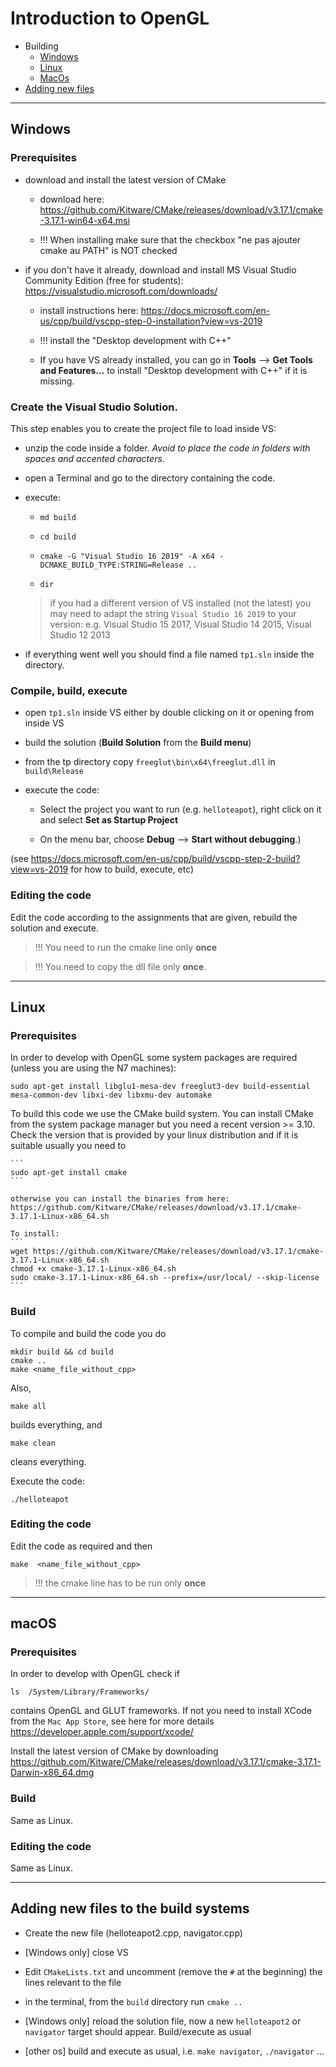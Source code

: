 # Introduction to OpenGL

- Building
  * [Windows](#windows)
  * [Linux](#linux)
  * [MacOs](#macos)
- [Adding new files](#Adding-new-files-to-the-build-systems)

---

## Windows

### Prerequisites

* download and install the latest version of CMake

   * download here: https://github.com/Kitware/CMake/releases/download/v3.17.1/cmake-3.17.1-win64-x64.msi
   
   * !!! When installing make sure that the checkbox "ne pas ajouter cmake au PATH" is NOT checked
 

* if you don't have it already, download and install MS Visual Studio Community Edition (free for students): https://visualstudio.microsoft.com/downloads/

    * install instructions here: https://docs.microsoft.com/en-us/cpp/build/vscpp-step-0-installation?view=vs-2019
    
    * !!! install the "Desktop development with C++"
    
    * If you have VS already installed, you can go in **Tools** --> **Get Tools and Features...** to install "Desktop development with C++" if it is missing.


### Create the Visual Studio Solution. 

This step enables you to create the project file to load inside VS:

* unzip the code inside a folder. *Avoid to place the code in folders with spaces and accented characters*.

* open a Terminal and go to the directory containing the code.

* execute:

  * `md build`
  
  * `cd build`
  
  * `cmake -G "Visual Studio 16 2019" -A x64 -DCMAKE_BUILD_TYPE:STRING=Release ..`
  
  * `dir`
  
  > if you had a different version of VS installed (not the latest) you may need to adapt the string `Visual Studio 16 2019` to your version: e.g. Visual Studio 15 2017, Visual Studio 14 2015, Visual Studio 12 2013
  
* if everything went well you should find a file named `tp1.sln` inside the directory.


### Compile, build, execute 

* open `tp1.sln` inside VS either by double clicking on it or opening from inside VS

* build the solution (**Build Solution** from the **Build menu**)

* from the tp directory copy `freeglut\bin\x64\freeglut.dll` in `build\Release`

* execute the code:  

  * Select the project you want to run (e.g. `helloteapot`), right click on it and select **Set as Startup Project** 
  
  * On the menu bar, choose **Debug** --> **Start without debugging**.)

(see https://docs.microsoft.com/en-us/cpp/build/vscpp-step-2-build?view=vs-2019 for how to build, execute, etc)


### Editing the code

Edit the code according to the assignments that are given, rebuild the solution and execute. 

> !!! You need to run the cmake line only **once**

> !!! You need to copy the dll file only **once**.

---

## Linux

### Prerequisites

In order to develop with OpenGL some system packages are required (unless you are using the N7 machines):

```
sudo apt-get install libglu1-mesa-dev freeglut3-dev build-essential mesa-common-dev libxi-dev libxmu-dev automake
```

To build this code we use the CMake build system. You can install CMake from the system package manager but you need a recent version >= 3.10. Check the version that is provided by your linux distribution and if it is suitable usually you need to

    ```
    sudo apt-get install cmake
    ```

    otherwise you can install the binaries from here: https://github.com/Kitware/CMake/releases/download/v3.17.1/cmake-3.17.1-Linux-x86_64.sh
    
    To install:
    ```
    wget https://github.com/Kitware/CMake/releases/download/v3.17.1/cmake-3.17.1-Linux-x86_64.sh
    chmod +x cmake-3.17.1-Linux-x86_64.sh
    sudo cmake-3.17.1-Linux-x86_64.sh --prefix=/usr/local/ --skip-license
    ```
  
### Build
 
To compile and build the code you do 

 ```
 mkdir build && cd build
 cmake ..
 make <name_file_without_cpp>
 ```

Also,

```
make all
```
builds everything, and

```
make clean
```
cleans everything.

Execute the code:

```
./helloteapot
```

### Editing the code

Edit the code as required and then

```
make  <name_file_without_cpp>
```

> !!! the cmake line has to be run only **once**

---

## macOS

### Prerequisites

In order to develop with OpenGL check if 

```
ls  /System/Library/Frameworks/
```
contains OpenGL and GLUT frameworks.
If not you need to install XCode  from the `Mac App Store`, see here for more details https://developer.apple.com/support/xcode/

Install the latest version of CMake by downloading https://github.com/Kitware/CMake/releases/download/v3.17.1/cmake-3.17.1-Darwin-x86_64.dmg

### Build
 
 Same as Linux.
 
### Editing the code
 
 Same as Linux.
 
---

## Adding new files to the build systems
 
 * Create the new file (helloteapot2.cpp, navigator.cpp)
 
 * [Windows only] close VS
 
 * Edit `CMakeLists.txt` and uncomment (remove the `#` at the beginning) the lines relevant to the file
 
 * in the terminal, from the `build` directory run `cmake ..`
 
 * [Windows only] reload the solution file, now a new `helloteapot2` or `navigator` target should appear. Build/execute as usual
 
 * [other os] build and execute as usual, i.e. `make navigator`, `./navigator` ...
 